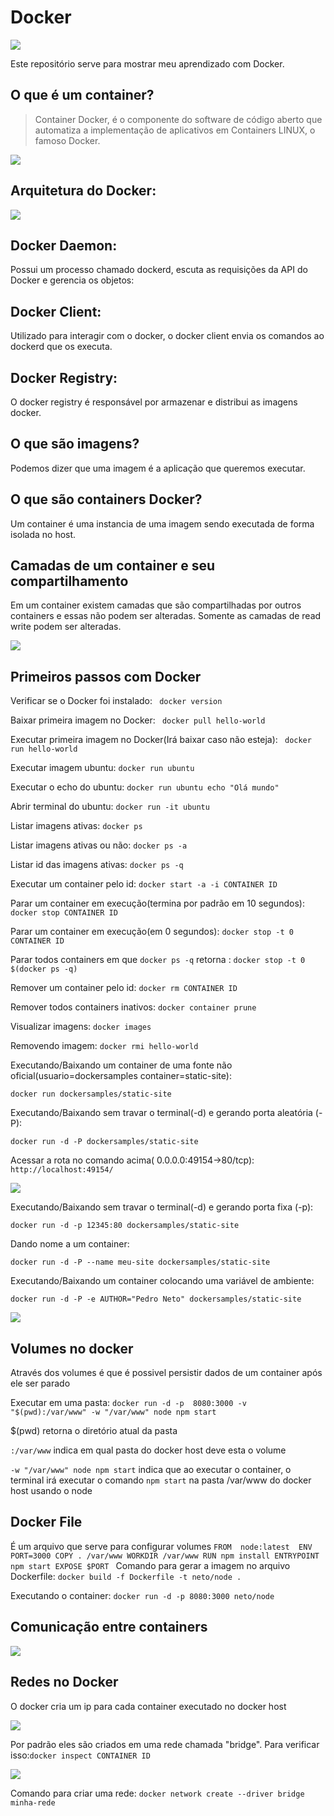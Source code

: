 # Docker
![](/homepage-docker-logo.png)

Este repositório serve para mostrar meu aprendizado com Docker.

## O que é um container?
<blockquote>Container Docker, é o componente do software de código aberto que automatiza a implementação de aplicativos em Containers LINUX, o famoso Docker.</blockquote>

 ![](/Container.png)
 
 ## Arquitetura do Docker:
 
  ![](/docker-arquitetura.webp)
 
 ## Docker Daemon:
 
Possui um processo chamado dockerd, escuta as requisições da API do Docker e gerencia os objetos:

## Docker Client:

Utilizado para interagir com o docker, o docker client envia os comandos ao dockerd que os executa.

## Docker Registry:

O docker registry é responsável por armazenar e distribui as imagens docker.

## O que são imagens?

Podemos dizer que uma imagem é a aplicação que queremos executar.

## O que são containers Docker?

Um container é uma instancia de uma imagem sendo executada de forma isolada no host.


## Camadas de um container e seu compartilhamento

Em um container existem camadas que são compartilhadas por outros containers e essas não podem ser alteradas. Somente as camadas de read write podem ser alteradas.

 ![](/Camadas.jpg)


## Primeiros passos com Docker

Verificar se o Docker foi instalado:
` docker version`

Baixar primeira imagem no Docker:
` docker pull hello-world`

Executar primeira imagem no Docker(Irá baixar caso não esteja):
` docker run hello-world`

Executar imagem ubuntu:
`docker run ubuntu`

Executar o echo do ubuntu:
`docker run ubuntu echo "Olá mundo"`

Abrir terminal do ubuntu:
`docker run -it ubuntu`

Listar imagens ativas:
`docker ps`

Listar imagens ativas ou não:
`docker ps -a`

Listar id das imagens ativas:
`docker ps -q`

Executar um container pelo id:
`docker start -a -i CONTAINER ID`

Parar um container em execução(termina por padrão em 10 segundos):
`docker stop CONTAINER ID`

Parar um container em execução(em 0 segundos):
`docker stop -t 0 CONTAINER ID`

Parar todos containers em que `docker ps -q` retorna :
`docker stop -t 0 $(docker ps -q)`

Remover um container pelo id:
`docker rm CONTAINER ID`

Remover todos containers inativos:
`docker container prune`

Visualizar imagens:
`docker images`

Removendo imagem:
`docker rmi hello-world`

Executando/Baixando um container de uma fonte não oficial(usuario=dockersamples container=static-site):


`docker run dockersamples/static-site`

Executando/Baixando sem travar o terminal(-d) e gerando porta aleatória (-P):

`docker run -d -P dockersamples/static-site`

Acessar a rota no comando acima( 0.0.0.0:49154->80/tcp):
`http://localhost:49154/`
 
 ![](/hellodocker.png)

Executando/Baixando sem travar o terminal(-d) e gerando porta fixa (-p):

`docker run -d -p 12345:80 dockersamples/static-site`

Dando nome a um container:

`docker run -d -P --name meu-site dockersamples/static-site`

Executando/Baixando um container colocando uma variável de ambiente:

`docker run -d -P -e AUTHOR="Pedro Neto" dockersamples/static-site`

 ![](/autorpedroneto.png)

## Volumes no docker

Através dos volumes é que é possivel persistir dados de um container após ele ser parado

Executar em uma pasta:
`docker run -d -p  8080:3000 -v "$(pwd):/var/www" -w "/var/www" node npm start`

$(pwd) retorna o diretório atual da pasta

`:/var/www` indica em qual pasta do docker host deve esta o volume

`-w "/var/www" node npm start` indica que ao executar o container, o terminal irá executar o comando `npm start` na pasta /var/www do docker host usando o node

## Docker File

É um arquivo que serve para configurar volumes 
`
FROM  node:latest 
ENV PORT=3000
COPY . /var/www
WORKDIR /var/www
RUN npm install
ENTRYPOINT npm start
EXPOSE $PORT 
`
Comando para gerar a imagem no arquivo Dockerfile:
`docker build -f Dockerfile -t neto/node .`

Executando o container:
`docker run -d -p 8080:3000 neto/node`

## Comunicação entre containers 

![](/ConectandoContainers.png)

## Redes no Docker

O docker cria um ip para cada container executado no docker host

![](/RedesDocker.png)

Por padrão eles são criados em uma rede chamada "bridge". Para verificar isso:`docker inspect CONTAINER ID`

![](/CriandoRede.png)

Comando para criar uma rede: `docker network create --driver bridge minha-rede`









